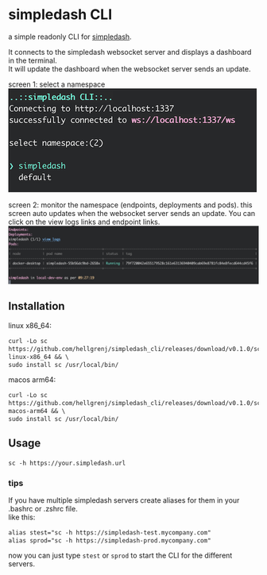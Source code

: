 # simpledash CLI

a simple readonly CLI for [simpledash](https://github.com/hellgrenj/simpledash).  


It connects to the simpledash websocket server and displays a dashboard in the terminal.   
It will update the dashboard when the websocket server sends an update.  

screen 1: select a namespace  
![screenshot2](screenshot1.png)  

screen 2: monitor the namespace (endpoints, deployments and pods). this screen auto updates when the websocket server sends an update. You can click on the view logs links and endpoint links.   
![screenshot2](screenshot2.png)

## Installation

linux x86_64:
```
curl -Lo sc https://github.com/hellgrenj/simpledash_cli/releases/download/v0.1.0/sc-linux-x86_64 && \
sudo install sc /usr/local/bin/
```
macos arm64:
```
curl -Lo sc https://github.com/hellgrenj/simpledash_cli/releases/download/v0.1.0/sc-macos-arm64 && \
sudo install sc /usr/local/bin/
```

## Usage

```sc -h https://your.simpledash.url```

### tips
If you have multiple simpledash servers create aliases for them in your .bashrc or .zshrc file.  
like this:  
```
alias stest="sc -h https://simpledash-test.mycompany.com"
alias sprod="sc -h https://simpledash-prod.mycompany.com"
```  
now you can just type ```stest``` or ```sprod``` to start the CLI for the different servers.


